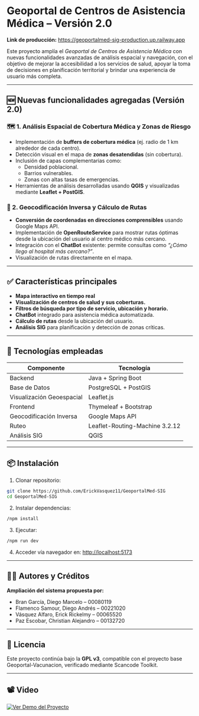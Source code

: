  # Geoportal de Centros de Asistencia Médica – Versión 2.0

**Link de producción:** https://geoportalmed-sig-production.up.railway.app

Este proyecto amplía el *Geoportal de Centros de Asistencia Médica* con nuevas funcionalidades avanzadas de análisis espacial y navegación, con el objetivo de mejorar la accesibilidad a los servicios de salud, apoyar la toma de decisiones en planificación territorial y brindar una experiencia de usuario más completa.

---

## 🆕 Nuevas funcionalidades agregadas (Versión 2.0)

### 🗺️ 1. Análisis Espacial de Cobertura Médica y Zonas de Riesgo
- Implementación de **buffers de cobertura médica** (ej. radio de 1 km alrededor de cada centro).
- Detección visual en el mapa de **zonas desatendidas** (sin cobertura).
- Inclusión de capas complementarias como:
  - Densidad poblacional.
  - Barrios vulnerables.
  - Zonas con altas tasas de emergencias.
- Herramientas de análisis desarrolladas usando **QGIS** y visualizadas mediante **Leaflet + PostGIS**.

### 📍 2. Geocodificación Inversa y Cálculo de Rutas
- **Conversión de coordenadas en direcciones comprensibles** usando Google Maps API.
- Implementación de **OpenRouteService** para mostrar rutas óptimas desde la ubicación del usuario al centro médico más cercano.
- Integración con el **ChatBot** existente: permite consultas como _“¿Cómo llego al hospital más cercano?”_.
- Visualización de rutas directamente en el mapa.

---

## ✅ Características principales
- **Mapa interactivo en tiempo real** 
- **Visualización de centros de salud y sus coberturas.**
- **Filtros de búsqueda por tipo de servicio, ubicación y horario.**
- **ChatBot** integrado para asistencia médica automatizada.
- **Cálculo de rutas** desde la ubicación del usuario.
- **Análisis SIG** para planificación y detección de zonas críticas.

---

## 🚀 Tecnologías empleadas

| Componente | Tecnología |
|-----------|------------|
| Backend   | Java + Spring Boot |
| Base de Datos | PostgreSQL + PostGIS |
| Visualización Geoespacial | Leaflet.js |
| Frontend | Thymeleaf + Bootstrap |
| Geocodificación Inversa | Google Maps API |
| Ruteo | Leaflet-Routing-Machine 3.2.12 |
| Análisis SIG | QGIS |

---

## 📦 Instalación 
1. Clonar repositorio:
```bash
git clone https://github.com/ErickVasquez11/GeoportalMed-SIG
cd GeoportalMed-SIG
```
2. Instalar dependencias:
```bash
/npm install 
```
3. Ejecutar:
```bash
/npm run dev
```
4. Acceder vía navegador en: [http://localhost:5173](http://localhost:5173)

---

## 👨‍💻 Autores y Créditos

**Ampliación del sistema propuesta por:**
- Bran García, Diego Marcelo – 00080119  
- Flamenco Samour, Diego Andrés – 00221020  
- Vásquez Alfaro, Erick Rickelmy – 00065520  
- Paz Escobar, Christian Alejandro – 00132720  

---

## 📖 Licencia

Este proyecto continúa bajo la **GPL v3**, compatible con el proyecto base Geoportal-Vacunacion, verificado mediante Scancode Toolkit.

---

## 📽️ Video

[![Ver Demo del Proyecto](https://img.youtube.com/vi/pLP1nZo5rhc/0.jpg)](https://youtu.be/pLP1nZo5rhc)


